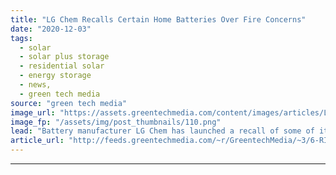 ```yaml
---
title: "LG Chem Recalls Certain Home Batteries Over Fire Concerns"
date: "2020-12-03"
tags: 
  - solar
  - solar plus storage 
  - residential solar
  - energy storage
  - news,
  - green tech media
source: "green tech media"
image_url: "https://assets.greentechmedia.com/content/images/articles/LG_Chem_Residential_Battery_XL.png"
image_fp: "/assets/img/post_thumbnails/110.png"
lead: "Battery manufacturer LG Chem has launched a recall of some of its Resu 10H residential battery products in the interest of fire safety. The recall affects certain battery systems containing cells from specific lots produced in 2017 and 2018, accordin ..."
article_url: "http://feeds.greentechmedia.com/~r/GreentechMedia/~3/6-RIWtrR7Bg/lg-chem-recalls-certain-home-batteries-over-fire-concerns"
---
```


---
